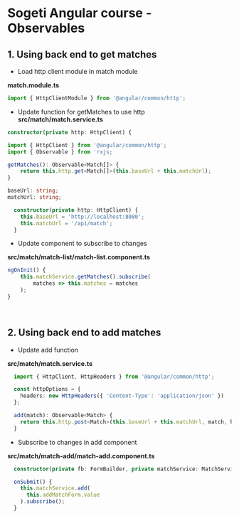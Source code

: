 # Sogeti Angular course - Observables

## 1. Using back end to get matches
- Load http client module in match module

**match.module.ts**
```typescript
import { HttpClientModule } from '@angular/common/http';
```

- Update function for getMatches to use http
**src/match/match.service.ts**
```typescript
constructor(private http: HttpClient) {

import { HttpClient } from '@angular/common/http';
import { Observable } from 'rxjs;

getMatches(): Observable<Match[]> {
    return this.http.get<Match[]>(this.baseUrl + this.matchUrl);
}

baseUrl: string;
matchUrl: string;

  constructor(private http: HttpClient) {
    this.baseUrl = 'http://localhost:8080';
    this.matchUrl = '/api/match';
  }
```

- Update component to subscribe to changes

**src/match/match-list/match-list.component.ts**
```typescript
ngOnInit() {
    this.matchService.getMatches().subscribe(
        matches => this.matches = matches
    );
}
```
 
## 2. Using back end to add matches
- Update add function

**src/match/match.service.ts**
```typescript
  import { HttpClient, HttpHeaders } from '@angular/common/http';

  const httpOptions = {
    headers: new HttpHeaders({ 'Content-Type': 'application/json' })
  };

  add(match): Observable<Match> {
    return this.http.post<Match>(this.baseUrl + this.matchUrl, match, httpOptions);
  }
```

- Subscribe to changes in add component

**src/match/match-add/match-add.component.ts**
```typescript
  constructor(private fb: FormBuilder, private matchService: MatchService) { }

  onSubmit() {
    this.matchService.add(
      this.addMatchForm.value
    ).subscribe();
  }
```
 